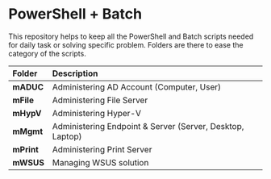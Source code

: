 # PowerShell + Batch
This repository helps to keep all the PowerShell and Batch scripts needed for daily task or solving specific problem. Folders are there to ease the category of the scripts.



| **__Folder__** | **__Description__** |
| :--- | :--- |
| **mADUC** | Administering AD Account (Computer, User) |
| **mFile** | Administering File Server |
| **mHypV** | Administering Hyper-V |
| **mMgmt** | Administering Endpoint & Server (Server, Desktop, Laptop) |
| **mPrint** | Administering Print Server |
| **mWSUS** | Managing WSUS solution |
